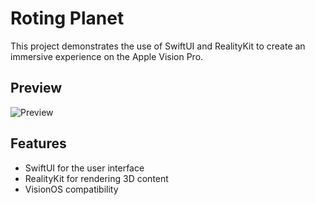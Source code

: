 # Roting Planet

This project demonstrates the use of SwiftUI and RealityKit to create an immersive experience on the Apple Vision Pro.

## Preview

![Preview](Assets.xcassets/Image.dataset/Image.gif)

## Features

- SwiftUI for the user interface
- RealityKit for rendering 3D content
- VisionOS compatibility
